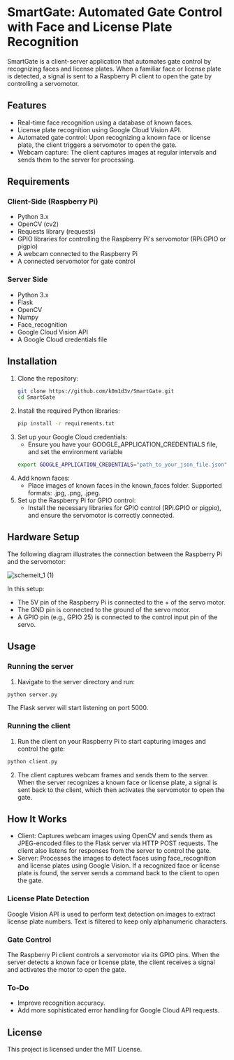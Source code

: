 # SmartGate: Automated Gate Control with Face and License Plate Recognition
SmartGate is a client-server application that automates gate control by recognizing faces and license plates. When a familiar face or license plate is detected, a signal is sent to a Raspberry Pi client to open the gate by controlling a servomotor.

## Features
- Real-time face recognition using a database of known faces.
- License plate recognition using Google Cloud Vision API.
- Automated gate control: Upon recognizing a known face or license plate, the client triggers a servomotor to open the gate.
- Webcam capture: The client captures images at regular intervals and sends them to the server for processing.

## Requirements
### Client-Side (Raspberry Pi)
- Python 3.x
- OpenCV (cv2)
- Requests library (requests)
- GPIO libraries for controlling the Raspberry Pi's servomotor (RPi.GPIO or pigpio)
- A webcam connected to the Raspberry Pi
- A connected servomotor for gate control
### Server Side
- Python 3.x
- Flask
- OpenCV
- Numpy
- Face_recognition
- Google Cloud Vision API
-  A Google Cloud credentials file 

## Installation
1. Clone the repository:
   ```bash
   git clone https://github.com/k0m1d3v/SmartGate.git
   cd SmartGate
   ```
2. Install the required Python libraries:
   ```bash
   pip install -r requirements.txt
   ```
3. Set up your Google Cloud credentials:
   - Ensure you have your GOOGLE_APPLICATION_CREDENTIALS file, and set the environment variable
   ```bash
   export GOOGLE_APPLICATION_CREDENTIALS="path_to_your_json_file.json"
   ```
4. Add known faces:
   - Place images of known faces in the known_faces folder. Supported formats: .jpg, .png, .jpeg.
5. Set up the Raspberry Pi for GPIO control:
   - Install the necessary libraries for GPIO control (RPi.GPIO or pigpio), and ensure the servomotor is correctly connected.
## Hardware Setup
The following diagram illustrates the connection between the Raspberry Pi and the servomotor:

![schemeit_1 (1)](https://github.com/user-attachments/assets/f84ee2cd-88cf-4937-9d71-eb411d3aacb9)

In this setup:
- The 5V pin of the Raspberry Pi is connected to the + of the servo motor.
- The GND pin is connected to the ground of the servo motor.
- A GPIO pin (e.g., GPIO 25) is connected to the control input pin of the servo.
## Usage
### Running the server
1. Navigate to the server directory and run:
```bash
python server.py
```
The Flask server will start listening on port 5000.
### Running the client
1. Run the client on your Raspberry Pi to start capturing images and control the gate:
```bash
python client.py
```
2. The client captures webcam frames and sends them to the server. When the server recognizes a known face or license plate, a signal is sent back to the client, which then activates the servomotor to open the gate.
## How It Works
- Client: Captures webcam images using OpenCV and sends them as JPEG-encoded files to the Flask server via HTTP POST requests. The client also listens for responses from the server to control the gate.
- Server: Processes the images to detect faces using face_recognition and license plates using Google Vision. If a recognized face or license plate is found, the server sends a command back to the client to open the gate.
### License Plate Detection
Google Vision API is used to perform text detection on images to extract license plate numbers. Text is filtered to keep only alphanumeric characters.
### Gate Control
The Raspberry Pi client controls a servomotor via its GPIO pins. When the server detects a known face or license plate, the client receives a signal and activates the motor to open the gate.
### To-Do
- Improve recognition accuracy.
- Add more sophisticated error handling for Google Cloud API requests.
## License
This project is licensed under the MIT License.
